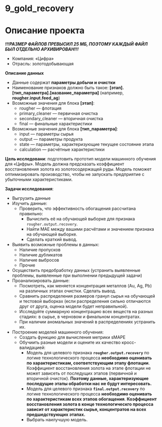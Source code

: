 # 9_gold_recovery
# Описание проекта
***!!!РАЗМЕР ФАЙЛОВ ПРЕВЫСИЛ 25 МБ, ПОЭТОМУ КАЖДЫЙ ФАЙЛ БЫЛ ОТДЕЛЬНО АРХИВИРОВАН!!!***
* Компания: «Цифра»
* Отрасль: золотодобывающая


**Описание данных**
* Данные содержат **параметры добычи и очистки**
* Наименование признаков должно быть такое: **[этап].[тип_параметра].[название_параметра]** (например, **rougher.input.feed_ag**)
* Возможные значения для блока **[этап]**:
    - rougher — флотация
    - primary_cleaner — первичная очистка
    - secondary_cleaner — вторичная очистка
    - final — финальные характеристики
* Возможные значения для блока **[тип_параметра]**:
    - input — параметры сырья
    - output — параметры продукта
    - state — параметры, характеризующие текущее состояние этапа
    - calculation — расчётные характеристики


**Цель исследовани**: подготовить прототип модели машинного обучения для «Цифры». Модель должна предсказать коэффициент восстановления золота из золотосодержащей руды. Модель поможет оптимизировать производство, чтобы не запускать предприятие с убыточными характеристиками.


**Задачи исследования**:
* Выгрузить данные
* Изучить данные:
    - Проверить, что эффективность обогащения рассчитана правильно:
        - Вычислить её на обучающей выборке для признака `rougher.output.recovery`.
        - Найти MAE между вашими расчётами и значением признака на обучающей выборке.
        - Сделать краткий вывод.
* Выявить возможные проблемы в данных:
    - Наличие пропусков
    - Наличие дубликатов
    - Наличие выбросов
    - Прочие
* Осуществить предобработку данных (устранить выявленные проблемы, выявленные при выполнении предыдущей задачи)
* Проанализировать данные:
    - Посмотреть, как меняется концентрация металлов (Au, Ag, Pb) на различных этапах очистки. Сделать вывод.
    - Сравнить распределения размеров гранул сырья на обучающей и тестовой выборках (если распределения сильно отличаются друг от друга, оценка модели будет неправильной).
    - Исследуйте суммарную концентрацию всех веществ на разных стадиях: в сырье, в черновом и финальном концентратах.
    - При наличии аномальных значений в распределениях устранить их.
* Построение моделей машинного обучения:
    - Создать функцию для вычисления метрики sMAPE
    - Обучиить разные модели и оцените их качество кросс-валидацией:
        - Модель для целевого признака **`rougher.output.recovery`** по логике технологического процесса **необходимо оценивать по характеристикам, соответствующим этапу флотации**. Коэффициент восстановления золота на этапе флотации не может зависеть от последущих этапов (первичной и вторичной очисток). **Поэтому данные, характеризующие последущие этапы обработки нас не будут интересовать.**
        - Модель для целевого признака **`final.output.recovery`** по логике технологического процесса **необходимо оценивать по  характеристикам всех этапов обогащения**. **Коэффициент восстановления золота в конце технологическго процесса зависит от характеристик сырья, концентратов на всех предшедствующих этапах.**
        - Выбрать наилучшую модель.
